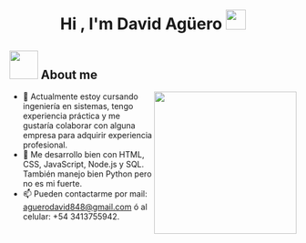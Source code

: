<h1 align="center">Hi , I'm David Agüero <img src="https://media.giphy.com/media/hvRJCLFzcasrR4ia7z/giphy.gif" width="35"></h1>

<h2><img src="https://github.com/7oSkaaa/7oSkaaa/blob/main/Images/about_me.gif?raw=true" width="50"> About me</h2>

<img align="right" src="https://github.com/7oSkaaa/7oSkaaa/blob/main/Images/Right_Side.gif?raw=true" width="250">

- 🌱 Actualmente estoy cursando ingeniería en sistemas, tengo experiencia práctica y me gustaría colaborar con alguna empresa para adquirir experiencia profesional.
- 👀 Me desarrollo bien con HTML, CSS, JavaScript, Node.js y SQL. También manejo bien Python pero no es mi fuerte.
- 📫 Pueden contactarme por mail: aguerodavid848@gmail.com ó al celular: +54 3413755942.
